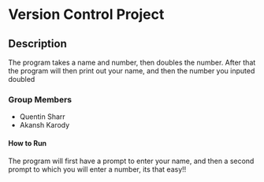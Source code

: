 # Version Control Project

## Description
The program takes a name and number, then doubles the number. After that the program will then print out your name, and then the number you inputed doubled 

### Group Members
- Quentin Sharr
- Akansh Karody

#### How to Run
The program will first have a prompt to enter your name, and then a second prompt to which you will enter a number, its that easy!!

